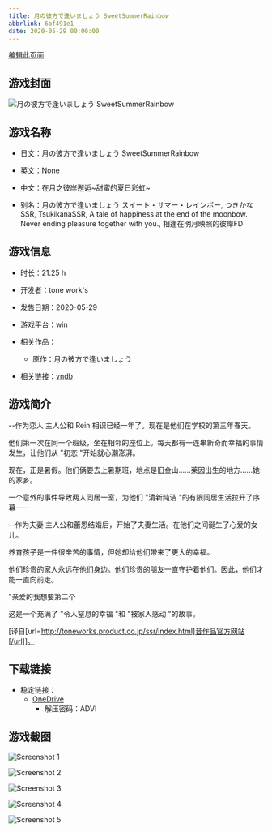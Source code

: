 ```yaml
---
title: 月の彼方で逢いましょう SweetSummerRainbow
abbrlink: 6bf491e1
date: 2020-05-29 00:00:00
---
```

[编辑此页面](https://github.com/ACG-3/ADV3-source/blob/main/source/_posts/games/%E6%9C%88%E3%81%AE%E5%BD%BC%E6%96%B9%E3%81%A7%E9%80%A2%E3%81%84%E3%81%BE%E3%81%97%E3%82%87%E3%81%86%20SweetSummerRainbow.md)

## 游戏封面

![月の彼方で逢いましょう SweetSummerRainbow](https://pan.timero.xyz/d/onedrive/img_lib_001/%E6%9C%88%E3%81%AE%E5%BD%BC%E6%96%B9%E3%81%A7%E9%80%A2%E3%81%84%E3%81%BE%E3%81%97%E3%82%87%E3%81%86%20SweetSummerRainbow_cover.avif)


## 游戏名称

- 日文：月の彼方で逢いましょう SweetSummerRainbow
- 英文：None
- 中文：在月之彼岸邂逅~甜蜜的夏日彩虹~

- 别名：月の彼方で逢いましょう スイート・サマー・レインボー, つきかなSSR, TsukikanaSSR, A tale of happiness at the end of the moonbow. Never ending pleasure together with you., 相逢在明月映照的彼岸FD


## 游戏信息

- 时长：21.25 h
- 开发者：tone work's
- 发售日期：2020-05-29
- 游戏平台：win
- 相关作品：
   - 原作：月の彼方で逢いましょう

- 相关链接：[vndb](https://vndb.org/v26485)


## 游戏简介

--作为恋人
主人公和 Rein 相识已经一年了。现在是他们在学校的第三年春天。

他们第一次在同一个班级，坐在相邻的座位上。每天都有一连串新奇而幸福的事情发生，让他们从 "初恋 "开始就心潮澎湃。

现在，正是暑假。他们俩要去上暑期班，地点是旧金山......莱因出生的地方......她的家乡。

一个意外的事件导致两人同居一室，为他们 "清新纯洁 "的有限同居生活拉开了序幕----

--作为夫妻
主人公和蕾恩结婚后，开始了夫妻生活。在他们之间诞生了心爱的女儿。

养育孩子是一件很辛苦的事情，但她却给他们带来了更大的幸福。

他们珍贵的家人永远在他们身边。他们珍贵的朋友一直守护着他们。因此，他们才能一直向前走。

"亲爱的我想要第二个

这是一个充满了 "令人窒息的幸福 "和 "被家人感动 "的故事。

[译自[url=http://toneworks.product.co.jp/ssr/index.html]音作品官方网站[/url]]。


## 下载链接

- 稳定链接：
    - [OneDrive](https://pan.timero.xyz/onedrive/adv_lib_001/%E6%9C%88%E3%81%AE%E5%BD%BC%E6%96%B9%E3%81%A7%E9%80%A2%E3%81%84%E3%81%BE%E3%81%97%E3%82%87%E3%81%86%20SweetSummerRainbow)
        - 解压密码：ADV!



## 游戏截图


![Screenshot 1](https://pan.timero.xyz/d/onedrive/img_lib_001/%E6%9C%88%E3%81%AE%E5%BD%BC%E6%96%B9%E3%81%A7%E9%80%A2%E3%81%84%E3%81%BE%E3%81%97%E3%82%87%E3%81%86%20SweetSummerRainbow_Screenshot_1.avif)

![Screenshot 2](https://pan.timero.xyz/d/onedrive/img_lib_001/%E6%9C%88%E3%81%AE%E5%BD%BC%E6%96%B9%E3%81%A7%E9%80%A2%E3%81%84%E3%81%BE%E3%81%97%E3%82%87%E3%81%86%20SweetSummerRainbow_Screenshot_2.avif)

![Screenshot 3](https://pan.timero.xyz/d/onedrive/img_lib_001/%E6%9C%88%E3%81%AE%E5%BD%BC%E6%96%B9%E3%81%A7%E9%80%A2%E3%81%84%E3%81%BE%E3%81%97%E3%82%87%E3%81%86%20SweetSummerRainbow_Screenshot_3.avif)

![Screenshot 4](https://pan.timero.xyz/d/onedrive/img_lib_001/%E6%9C%88%E3%81%AE%E5%BD%BC%E6%96%B9%E3%81%A7%E9%80%A2%E3%81%84%E3%81%BE%E3%81%97%E3%82%87%E3%81%86%20SweetSummerRainbow_Screenshot_4.avif)

![Screenshot 5](https://pan.timero.xyz/d/onedrive/img_lib_001/%E6%9C%88%E3%81%AE%E5%BD%BC%E6%96%B9%E3%81%A7%E9%80%A2%E3%81%84%E3%81%BE%E3%81%97%E3%82%87%E3%81%86%20SweetSummerRainbow_Screenshot_5.avif)

